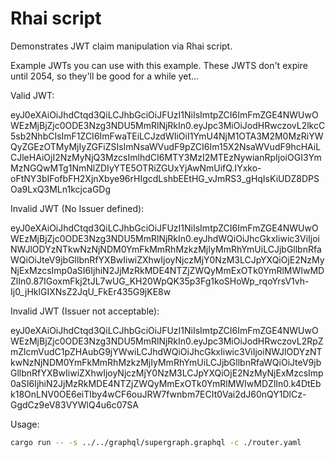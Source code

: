 # Rhai script

Demonstrates JWT claim manipulation via Rhai script.

Example JWTs you can use with this example. These JWTS don't expire until
2054, so they'll be good for a while yet...

Valid JWT:

eyJ0eXAiOiJhdCtqd3QiLCJhbGciOiJFUzI1NiIsImtpZCI6ImFmZGE4NWUwOWEzMjBjZjc0ODE3Nzg3NDU5MmRlNjRkIn0.eyJpc3MiOiJodHRwczovL2lkcC5sb2NhbCIsImF1ZCI6ImFwaTEiLCJzdWIiOiI1YmU4NjM1OTA3M2M0MzRiYWQyZGEzOTMyMjIyZGFiZSIsImNsaWVudF9pZCI6Im15X2NsaWVudF9hcHAiLCJleHAiOjI2NzMyNjQ3MzcsImlhdCI6MTY3MzI2MTEzNywianRpIjoiOGI3YmMzNGQwMTg1NmNlZDIyYTE5OTRiZGUxYjAwNmUifQ.IYxko-oFtNY3bIFofbFH2XjnXbye96rHIgcdLshbEEtHG_vJmRS3_gHqIsKiUDZ8DPSOa9LxQ3MLn1kcjcaGDg

Invalid JWT (No Issuer defined):

eyJ0eXAiOiJhdCtqd3QiLCJhbGciOiJFUzI1NiIsImtpZCI6ImFmZGE4NWUwOWEzMjBjZjc0ODE3Nzg3NDU5MmRlNjRkIn0.eyJhdWQiOiJhcGkxIiwic3ViIjoiNWJlODYzNTkwNzNjNDM0YmFkMmRhMzkzMjIyMmRhYmUiLCJjbGllbnRfaWQiOiJteV9jbGllbnRfYXBwIiwiZXhwIjoyNjczMjY0NzM3LCJpYXQiOjE2NzMyNjExMzcsImp0aSI6IjhiN2JjMzRkMDE4NTZjZWQyMmExOTk0YmRlMWIwMDZlIn0.87IGoxmFkj2tJL7wUG_KH20WpQK35p3Fg1koSHoWp_rqoYrsV1vh-Ij0_jHklGIXNsZ2JqU_FkEr435G9jKE8w

Invalid JWT (Issuer not acceptable):

eyJ0eXAiOiJhdCtqd3QiLCJhbGciOiJFUzI1NiIsImtpZCI6ImFmZGE4NWUwOWEzMjBjZjc0ODE3Nzg3NDU5MmRlNjRkIn0.eyJpc3MiOiJodHRwczovL2RpZmZlcmVudC1pZHAubG9jYWwiLCJhdWQiOiJhcGkxIiwic3ViIjoiNWJlODYzNTkwNzNjNDM0YmFkMmRhMzkzMjIyMmRhYmUiLCJjbGllbnRfaWQiOiJteV9jbGllbnRfYXBwIiwiZXhwIjoyNjczMjY0NzM3LCJpYXQiOjE2NzMyNjExMzcsImp0aSI6IjhiN2JjMzRkMDE4NTZjZWQyMmExOTk0YmRlMWIwMDZlIn0.k4DtEbk18OnLNV0OE6eiTIby4wCF6ouJRW7fwnbm7ECIt0Vai2dJ60nQY1DlCz-GgdCz9eV83VYWlQ4u6c07SA

Usage:

```bash
cargo run -- -s ../../graphql/supergraph.graphql -c ./router.yaml
```
